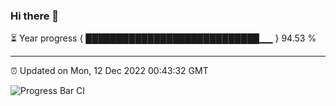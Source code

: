 ### Hi there 👋

⏳ Year progress { ████████████████████████████▁▁ } 94.53 %

---

⏰ Updated on Mon, 12 Dec 2022 00:43:32 GMT

![Progress Bar CI](https://github.com/Shyam-Makwana/GitHub-Actions-Demo/workflows/Progress%20Bar%20CI/badge.svg)
